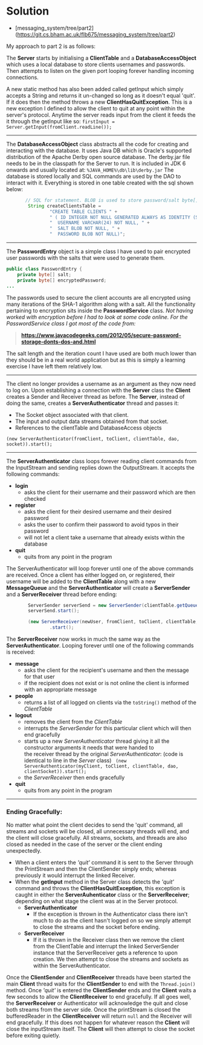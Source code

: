 # Solution

  * [messaging_system/tree/part2]
    (https://git.cs.bham.ac.uk/flb675/messaging_system/tree/part2)


My approach to part 2 is as follows:

The **Server** starts by initialising a **ClientTable** and a **DatabaseAccessObject** which uses a local database
to store clients usernames and passwords. Then attempts to listen on the given port looping forever 
handling incoming connections.

A new static method has also been added called getInput which simply accepts a String and returns it un-changed 
so long as it doesn't equal 'quit'. If it does then the method throws a new **ClientHasQuitException**.
This is a new exception I defined to allow the client to quit at any point within the server's protocol.
Anytime the server reads input from the client it feeds the it through the getInput like so:
`firstInput = Server.getInput(fromClient.readLine());`
___
The **DatabaseAccessObject** class abstracts all the code for creating and interacting with the database. 
It uses Java DB which is Oracle's supported distribution of the Apache Derby open source database. The derby.jar
file needs to be in the classpath for the Server to run. It is included in JDK 6 onwards and usually located at:
`%JAVA_HOME%\db\lib\derby.jar`
The database is stored locally and SQL commands are used by the DAO to interact with it. Everything is stored
in one table created with the sql shown below:
```java
       // SQL for statement. BLOB is used to store password/salt byte[] arrays
        String createClientsTable = 
                "CREATE TABLE CLIENTS " +
                " ( ID INTEGER NOT NULL GENERATED ALWAYS AS IDENTITY (START WITH 1, INCREMENT BY 1), " +
                "  USERNAME VARCHAR(24) NOT NULL, " +
                "  SALT BLOB NOT NULL, " +
                "  PASSWORD BLOB NOT NULL)";
```
___
The **PasswordEntry** object is a simple class I have used to pair encrypted user passwords with the salts
that were used to generate them.
```java
public class PasswordEntry {
    private byte[] salt;
    private byte[] encryptedPassword;
...
```
The passwords used to secure the client accounts are all encrypted using many iterations of the SHA-1 algorithm
along with a salt. All the functionality pertaining to encryption sits inside the **PasswordService** class.
*Not having worked with encryption before I had to look at some code online.* 
*For the PasswordService class I got most of the code from:*
> **https://www.javacodegeeks.com/2012/05/secure-password-storage-donts-dos-and.html**

The salt length and the iteration  count I have used are both much lower than they should be in a real world
application but as this is simply a learning exercise I have left them relatively low.
___
The client no longer provides a username as an argument as they now need to log on.
Upon establishing a connection with the **Server** class the **Client** creates a Sender and Receiver thread as before.
The **Server**, instead of doing the same, creates a **ServerAuthenticator** thread and passes it:
* The Socket object associated with that client.
* The input and output data streams obtained from that socket.
* References to the clientTable and DatabaseAccess objects

 `(new ServerAuthenticator(fromClient, toClient, clientTable, dao, socket)).start();`

___
The **ServerAuthenticator** class loops forever reading client commands from the InputStream and sending replies
down the OutputStream. It accepts the following commands:
* **login**  
  * asks the client for their username and their password which are then checked
* **register** 
  * asks the client for their desired username and their desired password
  * asks the user to confirm their password to avoid typos in their password
  * will not let a client take a username that already exists within the database
* **quit**
  * quits from any point in the program

The ServerAuthenticator will loop forever until one of the above commands are received.
Once a client has either logged on, or registered, their username will be added to the 
**ClientTable** along with a new **MessageQueue** and the **ServerAuthenticator** will create 
a **ServerSender** and a **ServerReceiver** thread before ending:

```java
        ServerSender serverSend = new ServerSender(clientTable.getQueue(newUser), toClient);
        serverSend.start();

        (new ServerReceiver(newUser, fromClient, toClient, clientTable, dao, serverSend, clientSocket))
                .start();
```

The **ServerReceiver** now works in much the same way as the **ServerAuthenticator**. Looping forever until one
of the following commands is received:
* **message**  
  * asks the client for the recipient's username and then the message for that user
  * if the recipient does not exist or is not online the client is informed with an appropriate message
* **people** 
  * returns a list of all logged on clients via the `toString()` method of the *ClientTable*
* **logout**
  * removes the client from the *ClientTable* 
  * interrupts the *ServerSender* for this particular client which will then end gracefully
  * starts up a new *ServerAuthenticator* thread giving it all the constructor arguments it needs that were handed to  
    the receiver thread by the original *ServerAuthenticator*: (code is identical to line in the *Server* class)
  ` (new ServerAuthenticator(myClient, toClient, clientTable, dao, clientSocket)).start();`
  * the *ServerReceiver* then ends gracefully
* **quit**
  * quits from any point in the program
___
### Ending Gracefully:
No matter what point the client decides to send the 'quit' command, all streams and sockets will be closed, all unnecessary
threads will end, and the client will close gracefully. All streams, sockets, and threads are also closed as needed in the
case of the server or the client ending unexpectedly.

* When a client enters the *'quit'* command it is sent to the Server through the PrintStream and then 
the ClientSender simply ends; whereas previously it would interrupt the linked Receiver.
* When the **getInput** method in the Server class detects the *'quit'* command and throws the **ClientHasQuitException**,
this exception is caught in either the **ServerAuhenticator** class or the **ServerReceiver**; depending on 
what stage the client was at in the Server protocol.
  * **ServerAuthenticator** 
    * If the exception is thrown in the Authenticator class there isn't much to do as the client hasn't logged on
    so we simply attempt to close the streams and the socket before ending.
  * **ServerReceiver**
    * If it is thrown in the Receiver class then we remove the client from the ClientTable and interrupt the 
    linked ServerSender instance that the ServerReceiver gets a reference to upon creation. We then attempt to 
    close the streams and sockets as within the ServerAuthenticator.

Once the **ClientSender** and **ClientReceiver** threads have been started the main **Client** thread waits for the 
**ClientSender** to end with the `Thread.join()` method. Once *'quit'* is entered the **ClientSender** ends and the 
**Client** waits a few seconds to allow the **ClientReceiver** to end gracefully. If all goes well, the **ServerReceiver** 
or Authenticator will acknowledge the quit and close both streams from the server side. Once the printStream 
is closed the bufferedReader in the **ClientReceiver** will return `null` and the Receiver will end gracefully.
If this does not happen for whatever reason the **Client** will close the inputStream itself. The **Client** will then
attempt to close the socket before exiting quietly.




  
